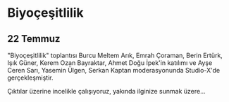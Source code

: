 Biyoçeşitlilik
==============

22 Temmuz
---------

"Biyoçeşitlilik" toplantısı Burcu Meltem Arık, Emrah Çoraman, Berin Ertürk, Işık Güner, Kerem Ozan Bayraktar, Ahmet Doğu İpek'in katılımı ve Ayşe Ceren Sarı, Yasemin Ülgen, Serkan Kaptan moderasyonunda Studio-X'de gerçekleşmiştir.

Çıktılar üzerine incelikle çalışıyoruz, yakında ilginize sunmak üzere...
